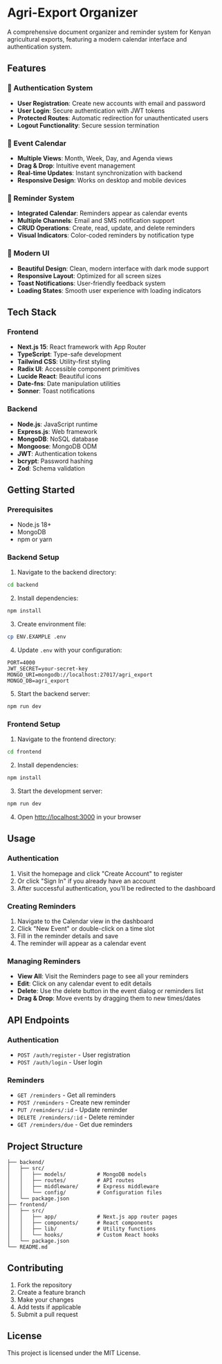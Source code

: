 # Agri-Export Organizer

A comprehensive document organizer and reminder system for Kenyan agricultural exports, featuring a modern calendar interface and authentication system.

## Features

### 🔐 Authentication System
- **User Registration**: Create new accounts with email and password
- **User Login**: Secure authentication with JWT tokens
- **Protected Routes**: Automatic redirection for unauthenticated users
- **Logout Functionality**: Secure session termination

### 📅 Event Calendar
- **Multiple Views**: Month, Week, Day, and Agenda views
- **Drag & Drop**: Intuitive event management
- **Real-time Updates**: Instant synchronization with backend
- **Responsive Design**: Works on desktop and mobile devices

### 🔔 Reminder System
- **Integrated Calendar**: Reminders appear as calendar events
- **Multiple Channels**: Email and SMS notification support
- **CRUD Operations**: Create, read, update, and delete reminders
- **Visual Indicators**: Color-coded reminders by notification type

### 🎨 Modern UI
- **Beautiful Design**: Clean, modern interface with dark mode support
- **Responsive Layout**: Optimized for all screen sizes
- **Toast Notifications**: User-friendly feedback system
- **Loading States**: Smooth user experience with loading indicators

## Tech Stack

### Frontend
- **Next.js 15**: React framework with App Router
- **TypeScript**: Type-safe development
- **Tailwind CSS**: Utility-first styling
- **Radix UI**: Accessible component primitives
- **Lucide React**: Beautiful icons
- **Date-fns**: Date manipulation utilities
- **Sonner**: Toast notifications

### Backend
- **Node.js**: JavaScript runtime
- **Express.js**: Web framework
- **MongoDB**: NoSQL database
- **Mongoose**: MongoDB ODM
- **JWT**: Authentication tokens
- **bcrypt**: Password hashing
- **Zod**: Schema validation

## Getting Started

### Prerequisites
- Node.js 18+ 
- MongoDB
- npm or yarn

### Backend Setup

1. Navigate to the backend directory:
```bash
cd backend
```

2. Install dependencies:
```bash
npm install
```

3. Create environment file:
```bash
cp ENV.EXAMPLE .env
```

4. Update `.env` with your configuration:
```env
PORT=4000
JWT_SECRET=your-secret-key
MONGO_URI=mongodb://localhost:27017/agri_export
MONGO_DB=agri_export
```

5. Start the backend server:
```bash
npm run dev
```

### Frontend Setup

1. Navigate to the frontend directory:
```bash
cd frontend
```

2. Install dependencies:
```bash
npm install
```

3. Start the development server:
```bash
npm run dev
```

4. Open [http://localhost:3000](http://localhost:3000) in your browser

## Usage

### Authentication
1. Visit the homepage and click "Create Account" to register
2. Or click "Sign In" if you already have an account
3. After successful authentication, you'll be redirected to the dashboard

### Creating Reminders
1. Navigate to the Calendar view in the dashboard
2. Click "New Event" or double-click on a time slot
3. Fill in the reminder details and save
4. The reminder will appear as a calendar event

### Managing Reminders
- **View All**: Visit the Reminders page to see all your reminders
- **Edit**: Click on any calendar event to edit details
- **Delete**: Use the delete button in the event dialog or reminders list
- **Drag & Drop**: Move events by dragging them to new times/dates

## API Endpoints

### Authentication
- `POST /auth/register` - User registration
- `POST /auth/login` - User login

### Reminders
- `GET /reminders` - Get all reminders
- `POST /reminders` - Create new reminder
- `PUT /reminders/:id` - Update reminder
- `DELETE /reminders/:id` - Delete reminder
- `GET /reminders/due` - Get due reminders

## Project Structure

```
├── backend/
│   ├── src/
│   │   ├── models/          # MongoDB models
│   │   ├── routes/          # API routes
│   │   ├── middleware/      # Express middleware
│   │   └── config/          # Configuration files
│   └── package.json
├── frontend/
│   ├── src/
│   │   ├── app/             # Next.js app router pages
│   │   ├── components/      # React components
│   │   ├── lib/             # Utility functions
│   │   └── hooks/           # Custom React hooks
│   └── package.json
└── README.md
```

## Contributing

1. Fork the repository
2. Create a feature branch
3. Make your changes
4. Add tests if applicable
5. Submit a pull request

## License

This project is licensed under the MIT License.
